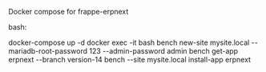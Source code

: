 Docker compose for frappe-erpnext


bash:

docker-compose up -d
docker exec -it <web-container-id> bash
bench new-site mysite.local --mariadb-root-password 123 --admin-password admin
bench get-app erpnext --branch version-14
bench --site mysite.local install-app erpnext
